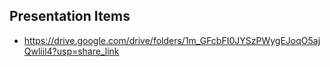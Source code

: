 ## Presentation Items
- https://drive.google.com/drive/folders/1m_GFcbFI0JYSzPWygEJoqO5ajQwliil4?usp=share_link
